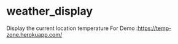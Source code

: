 # weather_display
Display the current location temperature 
For Demo :https://temp-zone.herokuapp.com/
